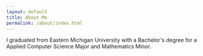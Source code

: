 ```yaml
---
layout: default
title: About Me
permalink: /about/index.html
---
```


I graduated from Eastern Michigan University with a Bachelor's degree for a
Applied Computer Science Major and Mathematics Minor.